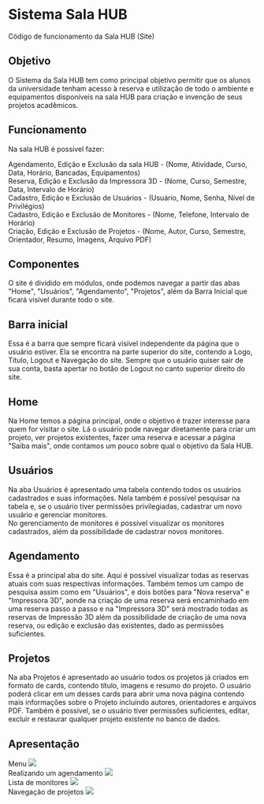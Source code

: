 # Sistema Sala HUB
Código de funcionamento da Sala HUB (Site)

## Objetivo
O Sistema da Sala HUB tem como principal objetivo permitir que os alunos da universidade tenham acesso à reserva e utilização de todo o ambiente e equipamentos
disponíveis na sala HUB para criação e invenção de seus projetos acadêmicos.


## Funcionamento

Na sala HUB é possivel fazer:

Agendamento, Edição e Exclusão da sala HUB - (Nome, Atividade, Curso, Data, Horário, Bancadas, Equipamentos)<br>
Reserva, Edição e Exclusão da Impressora 3D - (Nome, Curso, Semestre, Data, Intervalo de Horário)<br>
Cadastro, Edição e Exclusão de Usuários - (Usuário, Nome, Senha, Nível de Privilégios)<br>
Cadastro, Edição e Exclusão de Monitores - (Nome, Telefone, Intervalo de Horário)<br>
Criação, Edição e Exclusão de Projetos - (Nome, Autor, Curso, Semestre, Orientador, Resumo, Imagens, Arquivo PDF)<br>

## Componentes

O site é dividido em módulos, onde podemos navegar a partir das abas "Home", "Usuários", "Agendamento", "Projetos", além da Barra Inicial que ficará 
visível durante todo o site.

## Barra inicial

Essa é a barra que sempre ficará visível independente da página que o usuário estiver. Ela se encontra na parte superior do site, contendo a Logo, Título, 
Logout e Navegação do site. Sempre que o usuário quiser sair de sua conta, basta apertar no botão de Logout no canto superior direito do site.

## Home

Na Home temos a página principal, onde o objetivo é trazer interesse para quem for visitar o site. Lá o usuário pode navegar
diretamente para criar um projeto, ver projetos existentes, fazer uma reserva e acessar a página "Saiba mais", onde contamos
um pouco sobre qual o objetivo da Sala HUB.

## Usuários

Na aba Usuários é apresentado uma tabela contendo todos os usuários cadastrados e suas informações. Nela também é possível pesquisar na tabela e, se
o usuário tiver permissões privilegiadas, cadastrar um novo usuário e gerenciar monitores.<br>
No gerenciamento de monitores é possível visualizar os monitores cadastrados, além da possibilidade de cadastrar novos monitores.

## Agendamento

Essa é a principal aba do site. Aqui é possível visualizar todas as reservas atuais com suas respectivas informações. Também temos um campo de pesquisa assim
como em "Usuários", e dois botões para "Nova reserva" e "Impressora 3D", aonde na criação de uma reserva será encaminhado em uma reserva passo a passo e na
"Impressora 3D" será mostrado todas as reservas de Impressão 3D além da possibilidade de criação de uma nova reserva, ou edição e exclusão das existentes, dado
as permissões suficientes.

## Projetos

Na aba Projetos é apresentado ao usuário todos os projetos já criados em formato de cards, contendo título, imagens e resumo do projeto. O usuário poderá clicar em
um desses cards para abrir uma nova página contendo mais informações sobre o Projeto incluíndo autores, orientadores e arquivos PDF. Também é possível, se o usuário
tiver permissões suficientes, editar, excluir e restaurar qualquer projeto existente no banco de dados.

## Apresentação 
Menu
<img src="https://github.com/Sharpw/projeto-hub/blob/main/img/home.png">
<br>Realizando um agendamento
<img src="https://github.com/Sharpw/projeto-hub/blob/main/img/agendamento-passo2.png">
<br>Lista de monitores
<img src="https://github.com/Sharpw/projeto-hub/blob/main/img/monitores.png">
<br>Navegação de projetos
<img src="https://raw.githubusercontent.com/Sharpw/projeto-hub/main/img/projetos.gif">
